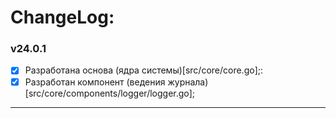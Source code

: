 # ChangeLog:

### v24.0.1
- [x] Разработана основа (ядра системы)[src/core/core.go];:
- [x] Разработан компонент (ведения журнала)[src/core/components/logger/logger.go];

---